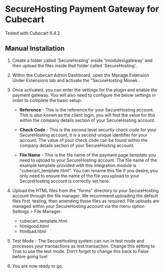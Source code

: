 SecureHosting Payment Gateway for Cubecart
============================================

Tested with Cubecart 6.4.2 

Manual Installation
-------------------

1. Create a folder called 'SecureHosting' inside '\modules\gateway\' and then upload the files inside that folder called 'SecureHosting'.

2. Within the Cubecart Admin Dashboard, open the Manage Extension Under Extensions tab and activate the "SecureHosting Monek .
       

3. Once activated, you can enter the settings for the plugin and enable the payment gateway. You will also need to configure the below settings
		in order to complete the basic setup:

    - **Reference** - This is the reference for your SecureHosting account. This is also known as the client login,
	you will find the value for this within the company details section of your SecureHosting account.

    - **Check Code** - This is the second level security check code for your SecureHosting account, it is a second
		unique identifier for your account. The value of your check code can be found within the company
		details section of your SecureHosting account.

    - **File Name** - This is the file name of the payment page template you need to upload to your SecureHosting
		account. The file name of the example template provided with this integration module is "cubecart_template.html". 
		You can rename this file if you desire, you only need to ensure the name of the file you upload to
		your SecureHosting account is correctly set here.

4. Upload the HTML files from the "forms" directory to your SecureHosting account through the file manager. 
We recommend uploading the default files first, testing, then amending these files as required. 
File uploads are managed within your SecureHosting account via the menu option Settings > File Manager:
    - cubecart_template.html
    - htmlgood.html
    - htmlbad.html
	
5.	Test Mode - The SecureHosting system can run in test mode and processes your transactions as test transaction. Change this
		setting to True to use the test mode. Don't forget to change this back to False before going live!

    
6.	You are now ready to go.


